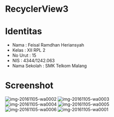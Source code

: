 # RecyclerView3

# Identitas
* Nama : Feisal Ramdhan Heriansyah
* Kelas : XII RPL 2
* No Urut : 15
* NIS : 4344/1242.063
* Nama Sekolah : SMK Telkom Malang

# Screenshot
![img-20161105-wa0002](https://cloud.githubusercontent.com/assets/22078137/20029397/18423094-a37d-11e6-8d2b-b9e7e9498158.jpg)
![img-20161105-wa0003](https://cloud.githubusercontent.com/assets/22078137/20029398/184268c0-a37d-11e6-86a7-48ade704448d.jpg)
![img-20161105-wa0004](https://cloud.githubusercontent.com/assets/22078137/20029399/1843c56c-a37d-11e6-8d3c-ffcf41519e9e.jpg)
![img-20161105-wa0005](https://cloud.githubusercontent.com/assets/22078137/20029400/1874347c-a37d-11e6-83e3-25923bac7d07.jpg)
![img-20161105-wa0006](https://cloud.githubusercontent.com/assets/22078137/20029401/18a5327a-a37d-11e6-8176-7d63254433cc.jpg)
![img-20161105-wa0001](https://cloud.githubusercontent.com/assets/22078137/20029402/18d6c150-a37d-11e6-811a-a4ddde3f3e94.jpg)
